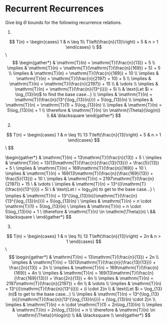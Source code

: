 # Recurrent Recurrences

Give big $\Theta$ bounds for the following recurrence relations.

1. 
$$ T(n) =
    \begin{cases}
        1 & n \leq 1\\
        T\left(\frac{n}{13}\right) + 5 & n > 1
    \end{cases}
\\
$$
\\
$$
\begin{gather*}
& \mathrm{T}(n) = \mathrm{T}(\frac{n}{13}) + 5 \\
\implies & \mathrm{T}(n) = \mathrm{T}(\mathrm{T}(\frac{n}{169}) + 5) + 5 \\
\implies & \mathrm{T}(n) = \mathrm{T}(\frac{n}{169}) + 10 \\
\implies & \mathrm{T}(n) = \mathrm{T}(\frac{n}{2197} + 10) + 5 \\
\implies & \mathrm{T}(n) = \mathrm{T}(\frac{n}{2197}) + 15 \\
& \vdots \\
\implies & \mathrm{T}(n) = \mathrm{T}(\frac{n}{13^{i}}) + 5i \\
& \text{Let $i = \log_{13}(n)$ to find the base case...} \\
\implies & \mathrm{T}(n) = \mathrm{T}(\frac{n}{13^{\log_{13}(n)}}) + 5\log_{13}(n) \\
\implies & \mathrm{T}(n) = \mathrm{T}(1) + 5\log_{13}(n) \\
\implies & \mathrm{T}(n) = 5\log_{13}(n) + 1 \\
\therefore & \mathrm{T}(n) \in \mathrm{\Theta}(\log(n)) \\
&& \blacksquare
\end{gather*}
$$



2. 
$$ T(n) =
    \begin{cases}
        1 & n \leq 1\\
        13 T\left(\frac{n}{13}\right) + 5 & n > 1
    \end{cases}
$$
\\
$$

\begin{gather*}
& \mathrm{T}(n) = 13\mathrm{T}(\frac{n}{13}) + 5 \\
\implies & \mathrm{T}(n) = 13(13\mathrm{T}(\frac{n}{\frac{13}{13}}) + \frac{5}{13}) + 5 \\
\implies & \mathrm{T}(n) = 169\mathrm{T}(\frac{n}{169}) + 10 \\
\implies & \mathrm{T}(n) = 169(13\mathrm{T}(\frac{n}{\frac{169}{13}} + \frac{5}{13})) + 10 \\
\implies & \mathrm{T}(n) = 2197\mathrm{T}(\frac{n}{2197}) + 15 \\
& \vdots \\
\implies & \mathrm{T}(n) = 13^{i}\mathrm{T}(\frac{n}{13^{i}}) + 5i \\
& \text{Let $i = \log_{13}(n)$ to get to the base case...} \\
\implies & \mathrm{T}(n) = 13^{\log_{13}(n)}\mathrm{T}(\frac{n}{13^{\log_{13}(n)}}) + 5\log_{13}(n) \\
\implies & \mathrm{T}(n) = n \cdot \mathrm{T}(1) + 5\log_{13}(n) \\
\implies & \mathrm{T}(n) = n \cdot 5\log_{13}(n) + 1 \\
\therefore & \mathrm{T}(n) \in \mathrm{\Theta}(n) \\
&& \blacksquare \\
\end{gather*}
$$

3. 
$$ T(n) =
    \begin{cases}
        1 & n \leq 1\\
        13 T\left(\frac{n}{13}\right) + 2n & n > 1
    \end{cases}
$$
\\
$$
\begin{gather*}
& \mathrm{T}(n) = 13\mathrm{T}(\frac{n}{13}) + 2n \\
\implies & \mathrm{T}(n) = 13(13\mathrm{T}(\frac{n}{\frac{13}{13}}) + \frac{2n}{13}) + 2n \\
\implies & \mathrm{T}(n) = 169\mathrm{T}(\frac{n}{169}) + 4n \\
\implies & \mathrm{T}(n) = 169(13\mathrm{T}(\frac{n}{\frac{169}{13}}) + \frac{2n}{13}) + 4n \\
\implies & \mathrm{T}(n) = 2197\mathrm{T}(\frac{n}{2197}) + 6n \\
& \vdots \\
\implies & \mathrm{T}(n) = 13^{i}\mathrm{T}(\frac{n}{13^{i}}) + (i \cdot 2)n \\
& \text{Let $i = \log_{13}(n)$ to get to the base case...} \\
\implies & \mathrm{T}(n) = 13^{\log_{13}(n)}\mathrm{T}(\frac{n}{13^{\log_{13}(n)}}) + (\log_{13}(n) \cdot 2)n \\
\implies & \mathrm{T}(n) = n \cdot \mathrm{T}(1) + 2n\log_{13}(n) \\
\implies & \mathrm{T}(n) = 2n\log_{13}(n) + n \\
\therefore & \mathrm{T}(n) \in \mathrm{\Theta}(n\log(n)) \\
&& \blacksquare \\
\end{gather*}
$$
